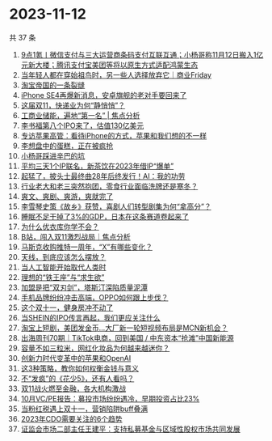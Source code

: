 # 2023-11-12

共 37 条

<!-- BEGIN 36KR -->
<!-- 最后更新时间 2023-11-12 03:02:07 +0800 -->
1. [9点1氪丨微信支付与三大运营商条码支付互联互通；小杨哥称11月12日搬入1亿元新大楼；腾讯支付宝美团等将以原生方式适配鸿蒙生态](https://36kr.com/p/2513179253460992)
1. [当年轻人都在穿始祖鸟时，另一些人选择放弃它｜商业Friday](https://36kr.com/p/2512006260637701)
1. [淘宝帝国的一条裂缝](https://36kr.com/p/2512577530568834)
1. [iPhone SE4再爆新消息，安卓旗舰的老对手要回来了](https://36kr.com/p/2512462525308806)
1. [这届双11，快递业为何“静悄悄”？](https://36kr.com/p/2512578639224960)
1. [工商业储能，遍地“第一名” | 焦点分析](https://36kr.com/p/2512003379937285)
1. [李书福第八个IPO来了，估值130亿美元](https://36kr.com/p/2512274385411970)
1. [专访苹果高管：看待iPhone的方式，苹果和我们想的不一样](https://36kr.com/p/2513243206963208)
1. [李想盘中的蛋糕，正在被疯抢](https://36kr.com/p/2512385322799106)
1. [小杨哥踩进辛巴的坑](https://36kr.com/p/2513458755620864)
1. [平均三天1个IP联名，新茶饮在2023年借IP“爆单”](https://36kr.com/p/2512605346402564)
1. [起猛了，披头士最终曲28年后终发行！AI：我的功劳](https://36kr.com/p/2512343685173513)
1. [行业老大和老三突然抱团，零食行业面临洗牌还是寒冬？](https://36kr.com/p/2513259320447239)
1. [爽文、爽剧、爽游，爽就完了](https://36kr.com/p/2512637135114246)
1. [李雪琴史策《故乡》获赞，喜剧人们转型剧集为何“拿高分”？](https://36kr.com/p/2512577367593219)
1. [睡眠不足干掉了3%的GDP，日本在这条赛道卷起来了](https://36kr.com/p/2512538354585605)
1. [为什么优衣库你学不会？](https://36kr.com/p/2512396770304133)
1. [B站，闯入双11激烈战局｜焦点分析](https://36kr.com/p/2511184358162435)
1. [马斯克收购推特一周年，“X”有哪些变化？](https://36kr.com/p/2512494137905415)
1. [天线，到底应该怎么摆放？](https://36kr.com/p/2512358169121033)
1. [当人工智能开始取代人类时](https://36kr.com/p/2478612005836677)
1. [理想的“铁王座”与“求生欲”](https://36kr.com/p/2512481664110596)
1. [加盟是把“双刃剑”，塔斯汀深陷质量泥潭](https://36kr.com/p/2513264703119496)
1. [手机品牌纷纷冲击高端，OPPO如何跟上步伐？](https://36kr.com/p/2513134314082305)
1. [这个双十一，健身房冲不动了](https://36kr.com/p/2512522955984897)
1. [当SHEIN的IPO传言再起，我们更应关注什么](https://36kr.com/p/2513116588740616)
1. [淘宝上短剧，美团发金币…大厂新一轮短视频布局是MCN新机会？](https://36kr.com/p/2512640368513282)
1. [出海周刊70期｜TikTok电商，回到美国 / 中东资本“抢滩”中国新能源](https://36kr.com/p/2512526007242755)
1. [容量不如三粒米，网红化妆品为何越来越迷你？](https://36kr.com/p/2513158494032132)
1. [创新力时代变革中的苹果和OpenAI](https://36kr.com/p/2512372600000515)
1. [这3种策略，教你如何权衡金钱与意义](https://36kr.com/p/2482288918452105)
1. [不“发疯”的《花少5》，还有人看吗？](https://36kr.com/p/2513168412987648)
1. [双11战火燃至金融，各大机构激战](https://36kr.com/p/2513489177055495)
1. [10月VC/PE报告：募投市场纷纷遇冷，早期投资占比23%](https://36kr.com/p/2512377958289413)
1. [当粉红税遇上双十一，营销陷阱buff叠满](https://36kr.com/p/2512587724099593)
1. [2023年CDO需要关注的6个趋势](https://36kr.com/p/2157234453635072)
1. [证监会市场二部主任王建平：支持私募基金与区域性股权市场共同发展](https://36kr.com/p/2513662511141124)
<!-- END 36KR -->